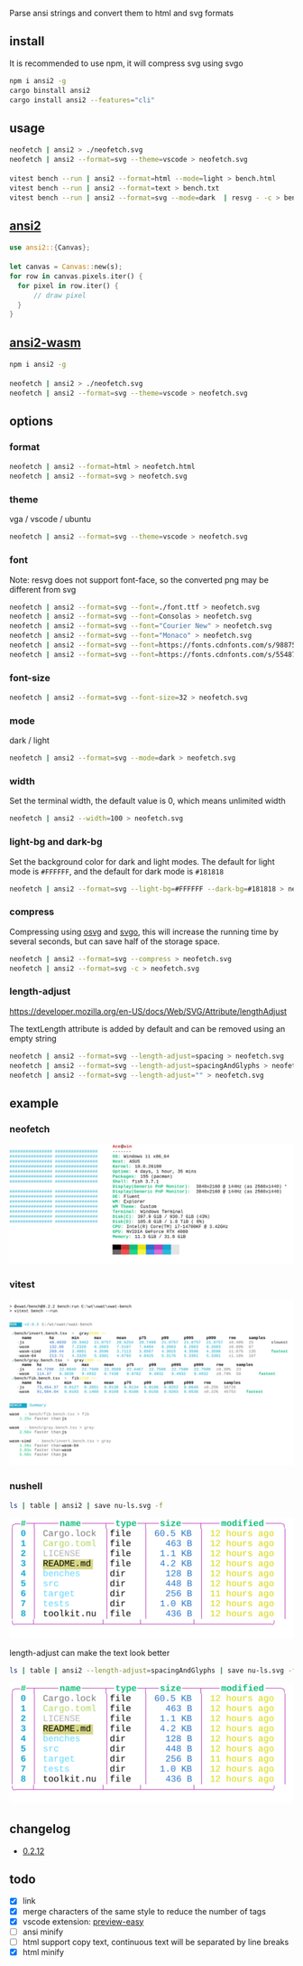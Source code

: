 Parse ansi strings and convert them to html and svg formats

## install
It is recommended to use npm, it will compress svg using svgo
```bash
npm i ansi2 -g
cargo binstall ansi2
cargo install ansi2 --features="cli"
```

## usage
```bash
neofetch | ansi2 > ./neofetch.svg
neofetch | ansi2 --format=svg --theme=vscode > neofetch.svg

vitest bench --run | ansi2 --format=html --mode=light > bench.html
vitest bench --run | ansi2 --format=text > bench.txt
vitest bench --run | ansi2 --format=svg --mode=dark  | resvg - -c > bench.png
```

## [ansi2](./ansi2)

```rs
use ansi2::{Canvas};

let canvas = Canvas::new(s);
for row in canvas.pixels.iter() {
  for pixel in row.iter() {
      // draw pixel
  }
}
```

## [ansi2-wasm](./ansi2-wasm)
```bash
npm i ansi2 -g

neofetch | ansi2 > ./neofetch.svg
neofetch | ansi2 --format=svg --theme=vscode > neofetch.svg

```

## options
### format
```bash
neofetch | ansi2 --format=html > neofetch.html
neofetch | ansi2 --format=svg > neofetch.svg
```

### theme
vga / vscode / ubuntu
```bash
neofetch | ansi2 --format=svg --theme=vscode > neofetch.svg
```
### font

Note: resvg does not support font-face, so the converted png may be different from svg
```bash
neofetch | ansi2 --format=svg --font=./font.ttf > neofetch.svg
neofetch | ansi2 --format=svg --font=Consolas > neofetch.svg
neofetch | ansi2 --format=svg --font="Courier New" > neofetch.svg
neofetch | ansi2 --format=svg --font="Monaco" > neofetch.svg
neofetch | ansi2 --format=svg --font=https://fonts.cdnfonts.com/s/98875/JetBrainsMonoRegular.woff > neofetch.svg
neofetch | ansi2 --format=svg --font=https://fonts.cdnfonts.com/s/55487/FiraCode-Regular.woff > neofetch.svg
```

### font-size

```bash
neofetch | ansi2 --format=svg --font-size=32 > neofetch.svg
```

### mode
dark / light
```bash
neofetch | ansi2 --format=svg --mode=dark > neofetch.svg
```


### width

Set the terminal width, the default value is 0, which means unlimited width

```bash
neofetch | ansi2 --width=100 > neofetch.svg
```


### light-bg and dark-bg

Set the background color for dark and light modes. The default for light mode is ```#FFFFFF```, and the default for dark mode is ```#181818```

```bash
neofetch | ansi2 --format=svg --light-bg=#FFFFFF --dark-bg=#181818 > neofetch.svg
```

### compress

Compressing using [osvg](https://github.com/ahaoboy/osvg) and [svgo](https://github.com/svg/svgo), this will increase the running time by several seconds, but can save half of the storage space.

```bash
neofetch | ansi2 --format=svg --compress > neofetch.svg
neofetch | ansi2 --format=svg -c > neofetch.svg
```


### length-adjust

https://developer.mozilla.org/en-US/docs/Web/SVG/Attribute/lengthAdjust

The textLength attribute is added by default and can be removed using an empty string


```bash
neofetch | ansi2 --format=svg --length-adjust=spacing > neofetch.svg
neofetch | ansi2 --format=svg --length-adjust=spacingAndGlyphs > neofetch.svg
neofetch | ansi2 --format=svg --length-adjust="" > neofetch.svg
```

## example
### neofetch

<div align="center">
	<a href="https://github.com/ahaoboy/neofetch">
		<img src="assets/win11.svg">
	</a>
</div>

### vitest
<div align="center">
	<a href="https://github.com/ahaoboy/ansi2">
		<img src="assets/vitest.svg">
	</a>
</div>

### nushell

```bash
ls | table | ansi2 | save nu-ls.svg -f
```
<div align="center">
	<a href="https://github.com/ahaoboy/ansi2">
		<img src="assets/nu-ls.svg">
	</a>
</div>

length-adjust can make the text look better

```bash
ls | table | ansi2 --length-adjust=spacingAndGlyphs | save nu-ls.svg -f
```
<div align="center">
	<a href="https://github.com/ahaoboy/ansi2">
		<img src="assets/nu-ls.fix.svg">
	</a>
</div>

## changelog

- [0.2.12](./assets/changelog/0.2.12.md)

## todo

- [x] link
- [x] merge characters of the same style to reduce the number of tags
- [x] vscode extension: [preview-easy](https://github.com/ahaoboy/preview-easy.git)
- [ ] ansi minify
- [ ] html support copy text, continuous text will be separated by line breaks
- [x] html minify